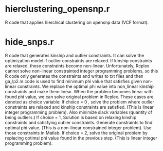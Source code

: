 # hierclustering_opensnp.r 
 R code that applies hierchical clustering on opensnp data (VCF format).
# hide_snps.r
R code that generates kinship and outlier constraints. It can solve the optimization model if outlier constraints are relaxed.  If kinship constraints are relaxed, those constraints become non-linear. Unfortunately, Rcplex cannot solve non-linear constrainted integer programming problems, so this R code only generates the constraints and writes to txt files and then ga_lp2.m code is used to find minimum phi value that satisfies given non-linear constraints. We replace the optimal phi value into non_linear kinship constraints and make them linear. When the problem becomes linear with found phi value, we can solve original problem in Rcplex.
These cases are denoted as choice variable:
If choice = 0 , solve the problem where outlier constraints are relaxed and kinship constraints are satisfied. (This is linear integer programming problem). Also minimize slack variables (quantity of being outliers.)
If choice = 1, Solution is based on relaxing kinship constraints and satisfying outlier constraints. Generate constraints to find optimal phi value. (This is a non-linear constrained integer problem). Use those constraints in Matlab.
If choice = 2, solve the original problem by replacing optimal phi value found in the previous step. (This is linear integer programming problem). 
